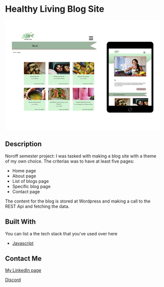 # Healthy Living Blog Site

![image](healthy-living.jpg)

## Description

Noroff semester project: 
I was tasked with making a blog site with a theme of my own choice. 
The criterias was to have at least five pages:

- Home page
- About page
- List of blogs page
- Specific blog page
- Contact page

The content for the blog is stored at Wordpress and making a call to the REST Api and fetching the data. 

## Built With

You can list a the tech stack that you've used over here

- [Javascript](https://www.javascript.com/)


## Contact Me

[My LinkedIn page](https://www.linkedin.com/in/maleneivyolsen/)

[Discord](https://www.discordapp.com/users/2217)


